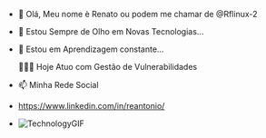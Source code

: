 - 👋 Olá, Meu nome è Renato ou podem me chamar de @Rflinux-2 
- 👀 Estou Sempre de Olho em Novas Tecnologias...
- 🌱 Estou em Aprendizagem constante...
  
  👨🏽‍💻 Hoje Atuo com Gestão de Vulnerabilidades
  
- 📫 Minha Rede Social
- https://www.linkedin.com/in/reantonio/
  
- ![TechnologyGIF](https://github.com/Rflinux-2/Rflinux-2/assets/167919437/ac1c22eb-fc8d-424a-a70c-f4835b2bc9ba)


<!---
Rflinux-2/Rflinux-2 is a ✨ special ✨ repository because its `README.md` (this file) appears on your GitHub profile.
You can click the Preview link to take a look at your changes.
--->
